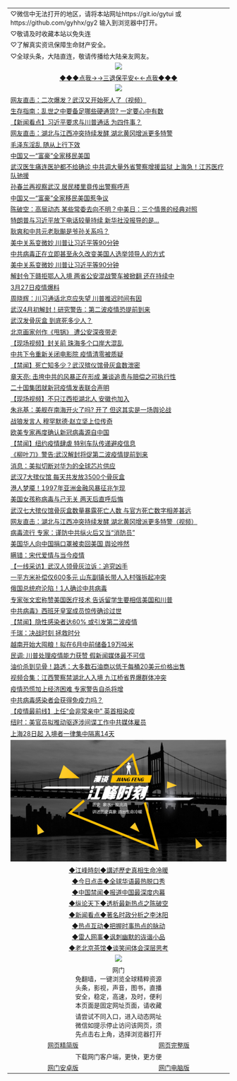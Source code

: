  <table>
<tr>
<td colspan="2" align=left>
♡微信中无法打开的地区，请将本站网址https://git.io/gytui 或 https://github.com/gyhhx/gy2 输入到浏览器中打开。 
 </td>
</tr>
 <tr>
 <td colspan="2" align=left>
♡敬请及时收藏本站以免失连
  <tr>
<td colspan="2" align=left>
♡了解真实资讯保障生命财产安全。
 </td>
   <tr>
<td colspan="2" align=left>
♡全球头条，大陆直连，敬请传播给大陆亲友网友。
 </td>
</tr>

</td>
 </tr>
  <tr>
    <td colspan="2" align=center><img src="https://github.com/gyhhx/image-upload/blob/master/3t%20(1).jpg"></td>
 </tr>
 <tr><td colspan="2" align="center"><a href="https://xfine.casa/oo.aspx?name=ogQuit&key=exgxucyqmkwgvwch&from=gy">◆◆◆点我→→三退保平安←←点我◆◆◆</a></td></tr>
  <tr>
    <td colspan="2" align=center><img src="https://cdn.jsdelivr.net/gh/gyoupiodf/im1/%E7%BD%91%E9%97%A8%E6%96%B0%E9%97%BB1.jpg"></td>
 </tr>

<tr><td colspan="2" align="left"><a href="https://xfine.casa/oo.aspx?name=c1149391&key=exgxucyqmkwgvwch&from=gy">网友直击：二次爆发？武汉又开始死人了（视频）</a></td></tr>
<tr><td colspan="2" align="left"><a href="https://xfine.casa/oo.aspx?name=c1149472&key=exgxucyqmkwgvwch&from=gy">生存指南：乱世之中要备足哪些硬通货? 一定要心中有数</a></td></tr>
<tr><td colspan="2" align="left"><a href="https://xfine.casa/oo.aspx?name=c1149444&key=exgxucyqmkwgvwch&from=gy">【新闻看点】习近平要求与川普通话 为四件事？</a></td></tr>
<tr><td colspan="2" align="left"><a href="https://xfine.casa/oo.aspx?name=c1149439&key=exgxucyqmkwgvwch&from=gy">网友直击：湖北与江西冲突持续发酵 湖北黄冈增派更多特警</a></td></tr>
<tr><td colspan="2" align="left"><a href="https://xfine.casa/oo.aspx?name=c1149471&key=exgxucyqmkwgvwch&from=gy">毛泽东淫乱  随从上行下效</a></td></tr>
<tr><td colspan="2" align="left"><a href="https://xfine.casa/oo.aspx?name=c1149373&key=exgxucyqmkwgvwch&from=gy">中国又一“富豪”全家移民美国</a></td></tr>
<tr><td colspan="2" align="left"><a href="https://xfine.casa/oo.aspx?name=c1149360&key=exgxucyqmkwgvwch&from=gy">武汉医生痛连医护都不给确诊 中共调大量外省警察增援监狱 上海急！江苏医疗队驰援</a></td></tr>
<tr><td colspan="2" align="left"><a href="https://xfine.casa/oo.aspx?name=c1149477&key=exgxucyqmkwgvwch&from=gy">孙春兰再视察武汉 居民楼里竟传出警察呼声</a></td></tr>
<tr><td colspan="2" align="left"><a href="https://xfine.casa/oo.aspx?name=c1149410&key=exgxucyqmkwgvwch&from=gy">中国又一“富豪”全家移民美国惹争议</a></td></tr>
<tr><td colspan="2" align="left"><a href="https://xfine.casa/oo.aspx?name=c1149450&key=exgxucyqmkwgvwch&from=gy">陈破空：高层动态 某些常委去向不明？中美日：三个情景的经典对照</a></td></tr>
<tr><td colspan="2" align="left"><a href="https://xfine.casa/oo.aspx?name=c1149430&key=exgxucyqmkwgvwch&from=gy">特朗普与习近平放下电话较量持续 新华社没报导的是...</a></td></tr>
<tr><td colspan="2" align="left"><a href="https://xfine.casa/oo.aspx?name=c1149437&key=exgxucyqmkwgvwch&from=gy">耿爽和中共元老耿飈是爷孙关系吗？</a></td></tr>
<tr><td colspan="2" align="left"><a href="https://xfine.casa/oo.aspx?name=c1149389&key=exgxucyqmkwgvwch&from=gy">美中关系变微妙 川普让习近平等90分钟</a></td></tr>
<tr><td colspan="2" align="left"><a href="https://xfine.casa/oo.aspx?name=c1149412&key=exgxucyqmkwgvwch&from=gy">中共病毒正在立即甚至永久改变美国人选举领导人的方式</a></td></tr>
<tr><td colspan="2" align="left"><a href="https://xfine.casa/oo.aspx?name=c1149408&key=exgxucyqmkwgvwch&from=gy">美中关系变微妙 川普让习近平等90分钟</a></td></tr>
<tr><td colspan="2" align="left"><a href="https://xfine.casa/oo.aspx?name=c1149434&key=exgxucyqmkwgvwch&from=gy">解封令下赣拒鄂人入境 两省公安混战警车被掀翻 还在持续中</a></td></tr>
<tr><td colspan="2" align="left"><a href="https://xfine.casa/oo.aspx?name=c1149447&key=exgxucyqmkwgvwch&from=gy">3月27日疫情爆料</a></td></tr>
<tr><td colspan="2" align="left"><a href="https://xfine.casa/oo.aspx?name=c1149445&key=exgxucyqmkwgvwch&from=gy">周晓辉：川习通话北京应失望 川普推迟时间有因</a></td></tr>
<tr><td colspan="2" align="left"><a href="https://xfine.casa/oo.aspx?name=c1149383&key=exgxucyqmkwgvwch&from=gy">武汉4月初解封！研究警告：第二波疫情恐提前到来</a></td></tr>
<tr><td colspan="2" align="left"><a href="https://xfine.casa/oo.aspx?name=c1149348&key=exgxucyqmkwgvwch&from=gy">武汉发骨灰盒 到底死多少人？</a></td></tr>
<tr><td colspan="2" align="left"><a href="https://xfine.casa/oo.aspx?name=c1149369&key=exgxucyqmkwgvwch&from=gy">北京画家创作《甩锅》 遭公安深夜带走</a></td></tr>
<tr><td colspan="2" align="left"><a href="https://xfine.casa/oo.aspx?name=c1149415&key=exgxucyqmkwgvwch&from=gy">【现场视频】封关前 珠海多个口岸大混乱</a></td></tr>
<tr><td colspan="2" align="left"><a href="https://xfine.casa/oo.aspx?name=c1149403&key=exgxucyqmkwgvwch&from=gy">中共下令重新关闭电影院 疫情清零被质疑</a></td></tr>
<tr><td colspan="2" align="left"><a href="https://xfine.casa/oo.aspx?name=c1149449&key=exgxucyqmkwgvwch&from=gy">【禁闻】死亡知多少？武汉殡仪馆骨灰盒数泄密</a></td></tr>
<tr><td colspan="2" align="left"><a href="https://xfine.casa/oo.aspx?name=c1149441&key=exgxucyqmkwgvwch&from=gy">章天亮: 击垮中共的风暴正在形成 兼谈追责与赔偿之可执行性</a></td></tr>
<tr><td colspan="2" align="left"><a href="https://xfine.casa/oo.aspx?name=c1149459&key=exgxucyqmkwgvwch&from=gy">二十国集团就新冠疫情发表联合声明</a></td></tr>
<tr><td colspan="2" align="left"><a href="https://xfine.casa/oo.aspx?name=c1149400&key=exgxucyqmkwgvwch&from=gy">【现场视频】不只江西拒湖北人 安徽也加入</a></td></tr>
<tr><td colspan="2" align="left"><a href="https://xfine.casa/oo.aspx?name=c1149393&key=exgxucyqmkwgvwch&from=gy">朱兆基：美舰在南海开火了吗? 开了 但这其实是一场舆论战</a></td></tr>
<tr><td colspan="2" align="left"><a href="https://xfine.casa/oo.aspx?name=c1149435&key=exgxucyqmkwgvwch&from=gy">战狼发言人  穆罕默德·赵立坚上位传奇</a></td></tr>
<tr><td colspan="2" align="left"><a href="https://xfine.casa/oo.aspx?name=c1149381&key=exgxucyqmkwgvwch&from=gy">欧美专家再度确认新冠病毒源自中国</a></td></tr>
<tr><td colspan="2" align="left"><a href="https://xfine.casa/oo.aspx?name=c1149446&key=exgxucyqmkwgvwch&from=gy">【禁闻】纽约疫情肆虐 特别车队传递避疫信息</a></td></tr>
<tr><td colspan="2" align="left"><a href="https://xfine.casa/oo.aspx?name=c1149448&key=exgxucyqmkwgvwch&from=gy">《柳叶刀》警告:武汉解封将促第二波疫情提前到来</a></td></tr>
<tr><td colspan="2" align="left"><a href="https://xfine.casa/oo.aspx?name=c1149370&key=exgxucyqmkwgvwch&from=gy">消息：美拟切断对华为的全球芯片供应</a></td></tr>
<tr><td colspan="2" align="left"><a href="https://xfine.casa/oo.aspx?name=c1149337&key=exgxucyqmkwgvwch&from=gy">武汉7大殡仪馆 每天共发放3500个骨灰盒</a></td></tr>
<tr><td colspan="2" align="left"><a href="https://xfine.casa/oo.aspx?name=c1149470&key=exgxucyqmkwgvwch&from=gy">港人梦魇！1997年亚洲金融风暴征兆乍现</a></td></tr>
<tr><td colspan="2" align="left"><a href="https://xfine.casa/oo.aspx?name=c1149390&key=exgxucyqmkwgvwch&from=gy">美国女孩称病毒与己无关 两天后直呼后悔</a></td></tr>
<tr><td colspan="2" align="left"><a href="https://xfine.casa/oo.aspx?name=c1149429&key=exgxucyqmkwgvwch&from=gy">武汉七大殡仪馆骨灰盒数量暴露死亡人数 与官方死亡数字相差甚远</a></td></tr>
<tr><td colspan="2" align="left"><a href="https://xfine.casa/oo.aspx?name=c1149419&key=exgxucyqmkwgvwch&from=gy">网友直击：湖北与江西冲突持续发酵 湖北黄冈增派更多特警（视频）</a></td></tr>
<tr><td colspan="2" align="left"><a href="https://xfine.casa/oo.aspx?name=c1149347&key=exgxucyqmkwgvwch&from=gy">病毒流行 专家：谨防中共纵火后又当“消防员”</a></td></tr>
<tr><td colspan="2" align="left"><a href="https://xfine.casa/oo.aspx?name=c1149416&key=exgxucyqmkwgvwch&from=gy">美国华人向中国捐口罩被卖回美国 舆论哗然</a></td></tr>
<tr><td colspan="2" align="left"><a href="https://xfine.casa/oo.aspx?name=c1149374&key=exgxucyqmkwgvwch&from=gy">瞒错：宋代爱情与当今疫情</a></td></tr>
<tr><td colspan="2" align="left"><a href="https://xfine.casa/oo.aspx?name=c1149368&key=exgxucyqmkwgvwch&from=gy">【一线采访】武汉人领骨灰泣诉：追究凶手</a></td></tr>
<tr><td colspan="2" align="left"><a href="https://xfine.casa/oo.aspx?name=c1149426&key=exgxucyqmkwgvwch&from=gy">一平方米补偿仅600多元 山东副镇长带人入村强拆起冲突</a></td></tr>
<tr><td colspan="2" align="left"><a href="https://xfine.casa/oo.aspx?name=c1149457&key=exgxucyqmkwgvwch&from=gy">俄国总统府沦陷！1人确诊中共病毒</a></td></tr>
<tr><td colspan="2" align="left"><a href="https://xfine.casa/oo.aspx?name=c1149404&key=exgxucyqmkwgvwch&from=gy">专家张文宏称赞美国医疗技术 告诉留学生要相信美国和川普</a></td></tr>
<tr><td colspan="2" align="left"><a href="https://xfine.casa/oo.aspx?name=c1149384&key=exgxucyqmkwgvwch&from=gy">中共病毒》西班牙皇室成员惊传确诊过世</a></td></tr>
<tr><td colspan="2" align="left"><a href="https://xfine.casa/oo.aspx?name=c1149480&key=exgxucyqmkwgvwch&from=gy">【禁闻】隐性感染者达60% 或引发第二波疫情</a></td></tr>
<tr><td colspan="2" align="left"><a href="https://xfine.casa/oo.aspx?name=c1149451&key=exgxucyqmkwgvwch&from=gy">千瑞：决战时刻  拯救时分</a></td></tr>
<tr><td colspan="2" align="left"><a href="https://xfine.casa/oo.aspx?name=c1149356&key=exgxucyqmkwgvwch&from=gy">越南开始大囤粮！拟在6月中前储备19万吨米</a></td></tr>
<tr><td colspan="2" align="left"><a href="https://xfine.casa/oo.aspx?name=c1149468&key=exgxucyqmkwgvwch&from=gy">民调: 川普处理疫情能力获赞 假新闻媒体最不可信</a></td></tr>
<tr><td colspan="2" align="left"><a href="https://xfine.casa/oo.aspx?name=c1149363&key=exgxucyqmkwgvwch&from=gy">油价杀到见骨！路透：大多数石油商以低于每桶20美元价格出售</a></td></tr>
<tr><td colspan="2" align="left"><a href="https://xfine.casa/oo.aspx?name=c1149424&key=exgxucyqmkwgvwch&from=gy">视频合集：江西警察禁湖北人入境 九江桥省界爆群体冲突</a></td></tr>
<tr><td colspan="2" align="left"><a href="https://xfine.casa/oo.aspx?name=c1149455&key=exgxucyqmkwgvwch&from=gy">疫情恐慌加上经济困难 专家警告自杀将增</a></td></tr>
<tr><td colspan="2" align="left"><a href="https://xfine.casa/oo.aspx?name=c1149466&key=exgxucyqmkwgvwch&from=gy">中共病毒感染者会获得免疫力吗？</a></td></tr>
<tr><td colspan="2" align="left"><a href="https://xfine.casa/oo.aspx?name=c1149476&key=exgxucyqmkwgvwch&from=gy">【疫情最前线】上任“会非常亲中” 英首相染疫</a></td></tr>
<tr><td colspan="2" align="left"><a href="https://xfine.casa/oo.aspx?name=c1149385&key=exgxucyqmkwgvwch&from=gy">纽时：美官员拟推动驱逐涉间谍工作中共媒体雇员</a></td></tr>
<tr><td colspan="2" align="left"><a href="https://xfine.casa/oo.aspx?name=c1149386&key=exgxucyqmkwgvwch&from=gy">上海28日起 入境者一律集中隔离14天</a></td></tr>

 <tr>
   <td colspan="2" align=center><img src="https://github.com/gyoupiodf/im1/blob/master/jf-1.jpg"></td>
  </tr>
   <tr>
   <td colspan="2" align=center> 
<a href="https://xfine.casa/oo.aspx?name=c922850&key=exgxucyqmkwgvwch&from=gy&tag=9877">◆江峰時刻◆講述歷史真相生命冷暖</a><br/>
    </td>
  </tr>
   <tr>
   <td colspan="2" align=center> 
<a href="https://xfine.casa/oo.aspx?name=c816850&key=exgxucyqmkwgvwch&from=gy&tag=9877">◆今日点击◆全球华语最热脱口秀</a><br/>
    </td>
  </tr>
  <tr>
  <td colspan="2" align=center>
<a href="https://xfine.casa/oo.aspx?name=c816860&key=exgxucyqmkwgvwch&from=gy&tag=99733110">◆中国禁闻◆报道中国最深度内幕</a><br/>
   </tr>
  <tr>
     <td colspan="2" align=center>
<a href="https://xfine.casa/oo.aspx?name=c816855&key=exgxucyqmkwgvwch&from=gy&tag=997110">◆纵论天下◆透析最新热点之陈破空</a><br/>
   </tr>
   <tr>
      <td colspan="2" align=center>
<a href="https://xfine.casa/oo.aspx?name=c838308&key=exgxucyqmkwgvwch&from=gy&tag=9973110">◆新闻看点◆著名时政分析之李沐阳</a><br/>
   </tr>
   <tr>
     <td colspan="2" align=center>
<a href="https://xfine.casa/oo.aspx?name=c816852&key=exgxucyqmkwgvwch&from=gy&tag=9733110">◆热点互动◆把握时事热点的脉动</a><br/>
   </tr>
   <tr>
      <td colspan="2" align=center>
<a href="https://xfine.casa/oo.aspx?name=c816694&key=exgxucyqmkwgvwch&from=gy&tag=93310">◆雷人网事◆讽刺幽默的诙谐小品</a><br/>
   </tr>
   <tr>
    <td colspan="2" align=center>
<a href="https://xfine.casa/oo.aspx?name=c816650&key=exgxucyqmkwgvwch&from=gy&tag=9973110">◆老北京茶馆◆谈笑间体会深层思考</a><br/>
   </tr>
 <tr>
    <td colspan="2" align="center"><img src="https://gitlab.com/ogate2/up/raw/master/_/oGate65.jpg"/></td>
  </tr>
  <tr>
    <td colspan="2" align="center">网门<br/>免翻墙，一键浏览全球精粹资源<br/>头条，影视，声音，图书，直播<br/>安全，稳定，高速，及时，便利<br/>本页面是固定网址页面，请收藏</td>
  <tr>
  <tr>
    <td colspan="2" align="center">请尝试不同入口，进入动态网址<br/>微信如提示停止访问该网页，须<br/>先点击右上角，选择浏览器打开</td>
  <tr>  
  <tr>
    <td align="center"><a href="https://gitcdn.xyz/repo/otiny/up/master/show002.htm">网页精简版</a></td>
    <td align="center"><a href="https://gitcdn.xyz/repo/otiny/up/master/show001.htm">网页完整版</a></td>
  </tr>
  <tr>
    <td colspan="2" align="center">下载网门客户端，更快，更方便</td>
  <tr>
  <tr>
    <td align="center"><a href="https://raw.githubusercontent.com/opipe/up/master/oGatea.apk">网门安卓版</a></td>
    <td align="center"><a href="https://raw.githubusercontent.com/opipe/up/master/oGate.zip">网门电脑版</a></td>
  </tr>
</table>
